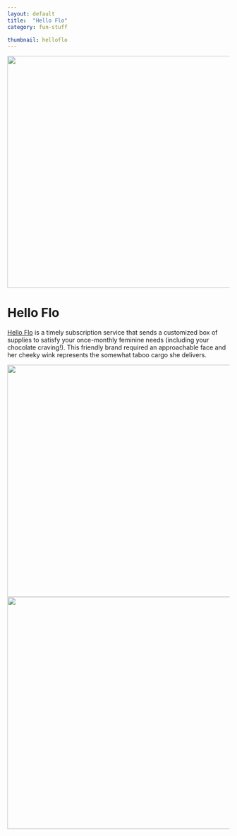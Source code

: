 ```yaml
---
layout: default
title:  "Hello Flo"
category: fun-stuff

thumbnail: helloflo
---
```


<img src="{{ site.baseurl}}/images/helloflo_01.jpg" width="790" height="526">

# Hello Flo

[Hello Flo](http://www.helloflo.com/) is a timely subscription service that sends a customized box of supplies to satisfy your once-monthly feminine needs (including your chocolate craving!). This friendly brand required an approachable face and her cheeky wink represents the somewhat taboo cargo she delivers.

<img src="{{ site.baseurl}}/images/helloflo_02.jpg" width="790" height="526">
<img src="{{ site.baseurl}}/images/helloflo_03.jpg" width="790" height="526">
